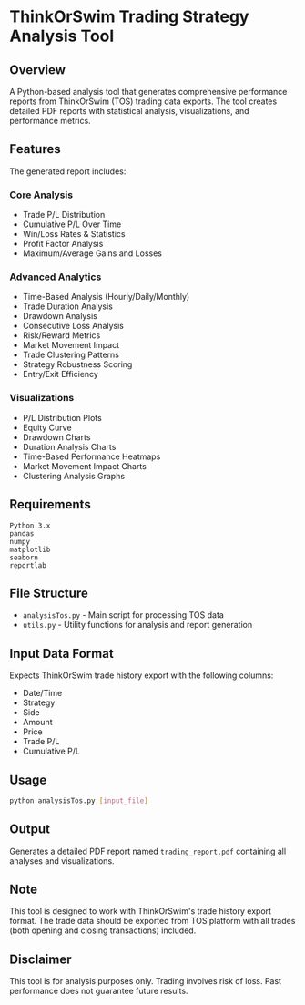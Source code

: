 # ThinkOrSwim Trading Strategy Analysis Tool

## Overview
A Python-based analysis tool that generates comprehensive performance reports from ThinkOrSwim (TOS) trading data exports. The tool creates detailed PDF reports with statistical analysis, visualizations, and performance metrics.

## Features
The generated report includes:

### Core Analysis
- Trade P/L Distribution
- Cumulative P/L Over Time
- Win/Loss Rates & Statistics
- Profit Factor Analysis
- Maximum/Average Gains and Losses

### Advanced Analytics
- Time-Based Analysis (Hourly/Daily/Monthly)
- Trade Duration Analysis
- Drawdown Analysis
- Consecutive Loss Analysis
- Risk/Reward Metrics
- Market Movement Impact
- Trade Clustering Patterns
- Strategy Robustness Scoring
- Entry/Exit Efficiency

### Visualizations
- P/L Distribution Plots
- Equity Curve
- Drawdown Charts
- Duration Analysis Charts
- Time-Based Performance Heatmaps
- Market Movement Impact Charts
- Clustering Analysis Graphs

## Requirements
```
Python 3.x
pandas
numpy
matplotlib
seaborn
reportlab
```

## File Structure
- `analysisTos.py` - Main script for processing TOS data
- `utils.py` - Utility functions for analysis and report generation

## Input Data Format
Expects ThinkOrSwim trade history export with the following columns:
- Date/Time
- Strategy
- Side
- Amount
- Price
- Trade P/L
- Cumulative P/L

## Usage
```bash
python analysisTos.py [input_file]
```

## Output
Generates a detailed PDF report named `trading_report.pdf` containing all analyses and visualizations.

## Note
This tool is designed to work with ThinkOrSwim's trade history export format. The trade data should be exported from TOS platform with all trades (both opening and closing transactions) included.

## Disclaimer
This tool is for analysis purposes only. Trading involves risk of loss. Past performance does not guarantee future results.

